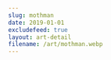 ```yaml
---
slug: mothman
date: 2019-01-01
excludefeed: true
layout: art-detail
filename: /art/mothman.webp
---
```

